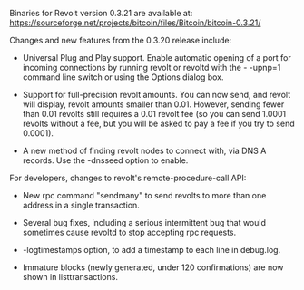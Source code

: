 Binaries for Revolt version 0.3.21 are available at:
  https://sourceforge.net/projects/bitcoin/files/Bitcoin/bitcoin-0.3.21/

Changes and new features from the 0.3.20 release include:

* Universal Plug and Play support.  Enable automatic opening of a port for incoming connections by running revolt or revoltd with the - -upnp=1 command line switch or using the Options dialog box.

* Support for full-precision revolt amounts.  You can now send, and revolt will display, revolt amounts smaller than 0.01.  However, sending fewer than 0.01 revolts still requires a 0.01 revolt fee (so you can send 1.0001 revolts without a fee, but you will be asked to pay a fee if you try to send 0.0001).

* A new method of finding revolt nodes to connect with, via DNS A records. Use the -dnsseed option to enable.

For developers, changes to revolt's remote-procedure-call API:

* New rpc command "sendmany" to send revolts to more than one address in a single transaction.

* Several bug fixes, including a serious intermittent bug that would sometimes cause revoltd to stop accepting rpc requests. 

* -logtimestamps option, to add a timestamp to each line in debug.log.

* Immature blocks (newly generated, under 120 confirmations) are now shown in listtransactions.
